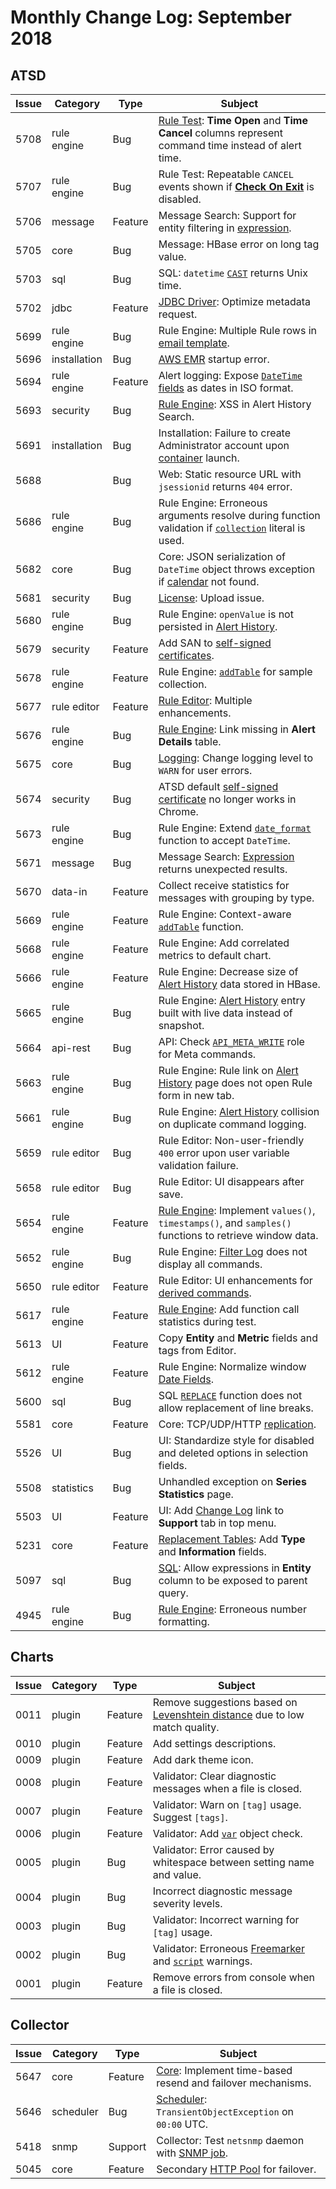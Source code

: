 # Monthly Change Log: September 2018

## ATSD

| Issue| Category    | Type    | Subject              |
|------|-------------|---------|----------------------|
5708|rule engine|Bug|[Rule Test](../../rule-engine/README.md): **Time Open** and **Time Cancel** columns represent command time instead of alert time.
5707|rule engine|Bug|Rule Test: Repeatable `CANCEL` events shown if [**Check On Exit**](../../rule-engine/condition.md#check-on-exit) is disabled.
5706|message|Feature|Message Search: Support for entity filtering in [expression](../../administration/metric-persistence-filter.md#expression-syntax).
5705|core|Bug|Message: HBase error on long tag value.
5703|sql|Bug|SQL: `datetime` [`CAST`](../../sql/README.md#cast) returns Unix time.
5702|jdbc|Feature|[JDBC Driver](https://github.com/axibase/atsd-jdbc#jdbc-driver): Optimize metadata request.
5699|rule engine|Bug|Rule Engine: Multiple Rule rows in [email template](../../rule-engine/email.md).
5696|installation|Bug|[AWS EMR](../../installation/aws-emr-s3.md) startup error.
5694|rule engine|Feature|Alert logging: Expose [`DateTime` fields](../../rule-engine/object-datetime.md) as dates in ISO format.
5693|security|Bug|[Rule Engine](../../rule-engine/README.md): XSS in Alert History Search.
5691|installation|Bug|Installation: Failure to create Administrator account upon [container](../../installation/images.md) launch.
5688||Bug|Web: Static resource URL with `jsessionid` returns `404` error.
5686|rule engine|Bug|Rule Engine: Erroneous arguments resolve during function validation if [`collection`](../../administration/metric-persistence-filter.md#collection) literal is used.
5682|core|Bug|Core: JSON serialization of `DateTime` object throws exception if [calendar](../../rule-engine/workday-calendar.md) not found.
5681|security|Bug|[License](../../licensing.md): Upload issue.
5680|rule engine|Bug|Rule Engine: `openValue` is not persisted in [Alert History](../../rule-engine/functions-alert-history.md#alerthistory-object).
5679|security|Feature|Add SAN to [self-signed certificates](../../administration/ssl-self-signed.md).
5678|rule engine|Feature|Rule Engine: [`addTable`](../../rule-engine/functions-table.md) for sample collection.
5677|rule editor|Feature|[Rule Editor](../../rule-engine/README.md): Multiple enhancements.
5676|rule engine|Bug|[Rule Engine](../../rule-engine/README.md): Link missing in **Alert Details** table.
5675|core|Bug|[Logging](../../administration/logging.md): Change logging level to `WARN` for user errors.
5674|security|Bug|ATSD default [self-signed certificate](../../administration/ssl-self-signed.md) no longer works in Chrome.
5673|rule engine|Bug|Rule Engine: Extend [`date_format`](../../rule-engine/functions-date.md#date_format) function to accept `DateTime`.
5671|message|Bug|Message Search: [Expression](../../administration/metric-persistence-filter.md#expression-syntax) returns unexpected results.
5670|data-in|Feature|Collect receive statistics for messages with grouping by type.
5669|rule engine|Feature|Rule Engine: Context-aware [`addTable`](../../rule-engine/functions-table.md#addtable-for-map) function.
5668|rule engine|Feature|Rule Engine: Add correlated metrics to default chart.
5666|rule engine|Feature|Rule Engine: Decrease size of [Alert History](../../rule-engine/logging.md#logging-to-database) data stored in HBase.
5665|rule engine|Bug|Rule Engine: [Alert History](../../rule-engine/logging.md#logging-to-database) entry built with live data instead of snapshot.
5664|api-rest|Bug|API: Check [`API_META_WRITE`](../../administration/user-authorization.md#api-roles) role for Meta commands.
5663|rule engine|Bug|Rule Engine: Rule link on [Alert History](../../rule-engine/logging.md#logging-to-database) page does not open Rule form in new tab.
5661|rule engine|Bug|Rule Engine: [Alert History](../../rule-engine/logging.md#logging-to-database) collision on duplicate command logging.
5659|rule editor|Bug|Rule Editor: Non-user-friendly `400` error upon user variable validation failure.
5658|rule editor|Bug|Rule Editor: UI disappears after save.
5654|rule engine|Feature|[Rule Engine](../../rule-engine/README.md): Implement `values()`, `timestamps()`, and `samples()` functions to retrieve window data.
5652|rule engine|Bug|Rule Engine: [Filter Log](../../rule-engine/filters.md#filter-log) does not display all commands.
5650|rule editor|Feature|Rule Editor: UI enhancements for [derived commands](../../rule-engine/derived.md).
5617|rule engine|Feature|[Rule Engine](../../rule-engine/README.md): Add function call statistics during test.
5613|UI|Feature|Copy **Entity** and **Metric** fields and tags from Editor.
5612|rule engine|Feature|Rule Engine: Normalize window [Date Fields](../../rule-engine/window-fields.md#date-fields).
5600|sql|Bug|SQL [`REPLACE`](../../sql/README.md#string-functions) function does not allow replacement of line breaks.
5581|core|Feature|Core: TCP/UDP/HTTP [replication](../../administration/command-replication.md).
5526|UI|Bug|UI: Standardize style for disabled and deleted options in selection fields.
5508|statistics|Bug|Unhandled exception on **Series Statistics** page.
5503|UI|Feature|UI: Add [Change Log](../README.md) link to **Support** tab in top menu.
5231|core|Feature|[Replacement Tables](../../sql/examples/lookup.md#replacement-tables): Add **Type** and **Information** fields.
5097|sql|Bug|[SQL](../../sql/README.md): Allow expressions in **Entity** column to be exposed to parent query.
|4945|rule engine|Bug|[Rule Engine](../../rule-engine/README.md): Erroneous number formatting.

## Charts

**Issue**| **Category**    | **Type**    | **Subject**
-----|-------------|---------|----------------------
|0011|plugin| Feature | Remove suggestions based on [Levenshtein distance](https://en.wikipedia.org/wiki/Levenshtein_distance) due to low match quality.
|0010|plugin| Feature | Add settings descriptions.
|0009|plugin| Feature | Add dark theme icon.
|0008|plugin| Feature | Validator: Clear diagnostic messages when a file is closed.
|0007|plugin| Feature | Validator: Warn on `[tag]` usage. Suggest `[tags]`.
|0006|plugin| Feature | Validator: Add [`var`](https://axibase.com/docs/charts/syntax/control-structures.html#var) object check.
|0005|plugin| Bug | Validator: Error caused by whitespace between setting name and value.
|0004|plugin| Bug | Incorrect diagnostic message severity levels.
|0003|plugin| Bug| Validator: Incorrect warning for `[tag]` usage.
|0002|plugin| Bug| Validator: Erroneous [Freemarker](../../portals/freemarker.md) and [`script`](https://axibase.com/docs/charts/syntax/control-structures.html#script) warnings.
|0001|plugin| Feature | Remove errors from console when a file is closed.

## Collector

**Issue**| **Category**    | **Type**    | **Subject**
-----|-------------|---------|----------------------
5647|core|Feature|[Core](https://axibase.com/docs/axibase-collector/atsd-server-connection.html): Implement time-based resend and failover mechanisms.
5646|scheduler|Bug|[Scheduler](https://axibase.com/docs/axibase-collector/scheduling.html): `TransientObjectException` on `00:00` UTC.
5418|snmp|Support|Collector: Test `netsnmp` daemon with [SNMP job](https://axibase.com/docs/axibase-collector/jobs/snmp.html).
5045|core|Feature|Secondary [HTTP Pool](https://axibase.com/docs/axibase-collector/jobs/http-pool.html) for failover.
